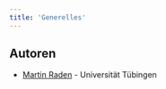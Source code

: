 ```yaml
---
title: 'Generelles'
---
```


## Autoren

- [Martin Raden](https://github.com/orgs/Dr-Eberle-Zentrum/people/martin-raden) - Universität Tübingen

